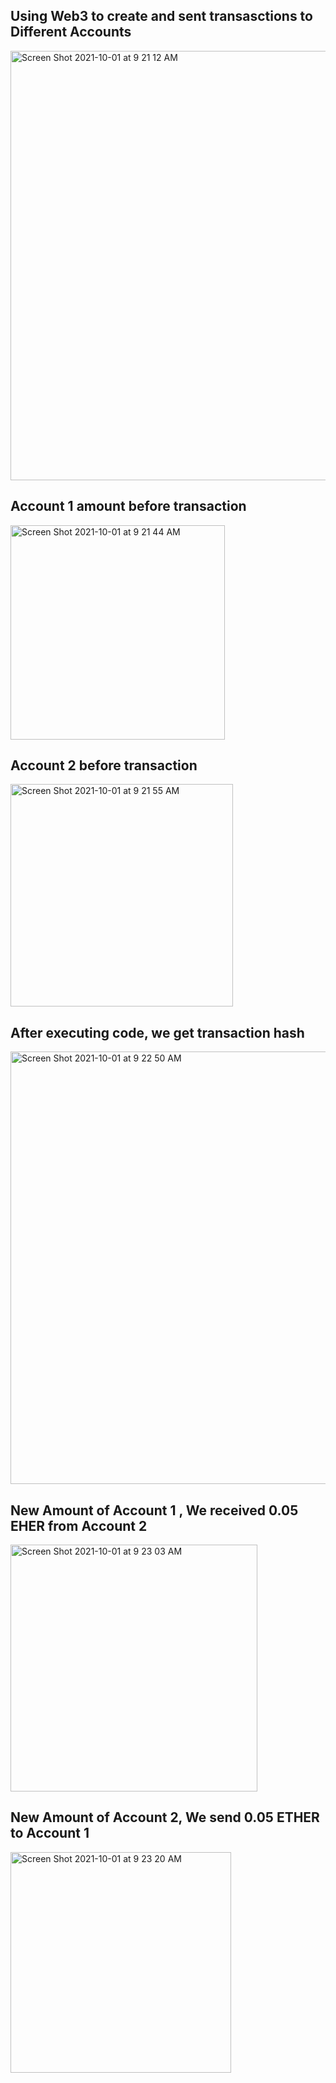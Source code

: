 ## Using Web3 to create and sent transasctions to Different Accounts

<img width="687" alt="Screen Shot 2021-10-01 at 9 21 12 AM" src="https://user-images.githubusercontent.com/81205562/135655807-350dcd89-142b-481b-80bf-6bfafd9799b6.png">

## Account 1 amount before transaction
<img width="343" alt="Screen Shot 2021-10-01 at 9 21 44 AM" src="https://user-images.githubusercontent.com/81205562/135656331-a2f30ed5-9a7a-4763-9638-a994bfccd391.png">

## Account 2 before transaction
<img width="356" alt="Screen Shot 2021-10-01 at 9 21 55 AM" src="https://user-images.githubusercontent.com/81205562/135656468-de783020-6aa9-4c4d-a851-573338eba986.png">

## After executing code, we get transaction hash
<img width="692" alt="Screen Shot 2021-10-01 at 9 22 50 AM" src="https://user-images.githubusercontent.com/81205562/135656532-899de71c-f5d0-4179-82d2-542c3cd804cd.png">

## New Amount of Account 1 , We received 0.05 EHER from Account 2
<img width="395" alt="Screen Shot 2021-10-01 at 9 23 03 AM" src="https://user-images.githubusercontent.com/81205562/135656679-b8bc5aad-b00b-4dc4-95e4-0e63f40d8649.png">

## New Amount of Account 2, We send 0.05 ETHER to Account 1
<img width="353" alt="Screen Shot 2021-10-01 at 9 23 20 AM" src="https://user-images.githubusercontent.com/81205562/135656835-715f0a70-27c0-4c51-9c80-9997d8020127.png">


